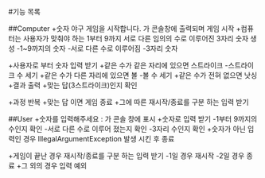 #기능 목록

##Computer
+숫자 야구 게임을 시작합니다. 가 콘솔창에 출력되며 게임 시작
+컴퓨터는 사용자가 맞춰야 하는 1부터 9까지 서로 다른 임의의 수로 이루어진 3자리 숫자 생성
-1~9까지의 숫자
-서로 다른 수로 이루어짐
-3자리 숫자

+사용자로 부터 숫자 입력 받기
+같은 수가 같은 자리에 있으면 스트라이크
-스트라이크 수 세기
+같은 수가 다른 자리에 있으면 볼
-볼 수 세기
+같은 수가 전혀 없으면 낫싱
+결과 출력
+맞는 답(3스트라이크)인지 확인

+과정 반복
+맞는 답 이면 게임 종료
+그에 따른 재시작/종료를 구분 하는 입력 받기


##User
+숫자를 입력해주세요 : 가 콘솔 창에 표시
+숫자로 입력 받기
-1부터 9까지의 수인지 확인
-서로 다른 수로 이루어 졌는지 확인
-3자리 수인지 확인
+숫자가 아닌 입력인 경우 IllegalArgumentException 발생 시킨 후 종료

+게임이 끝난 경우 재시작/종료를 구분 하는 입력 받기
-1일 경우 재시작
-2일 경우 종료
+그 외의 경우 입력 예외
